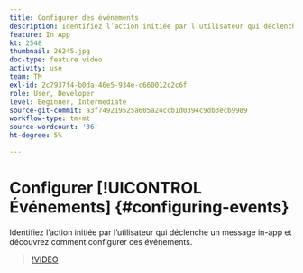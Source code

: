 ```yaml
---
title: Configurer des événements
description: Identifiez l’action initiée par l’utilisateur qui déclenche un message in-app et découvrez comment configurer ces événements.
feature: In App
kt: 2548
thumbnail: 26245.jpg
doc-type: feature video
activity: use
team: TM
exl-id: 2c7937f4-b0da-46e5-934e-c660012c2c6f
role: User, Developer
level: Beginner, Intermediate
source-git-commit: a3f749219525a605a24ccb1d0394c9db3ecb9989
workflow-type: tm+mt
source-wordcount: '36'
ht-degree: 5%

---
```


# Configurer [!UICONTROL Événements] {#configuring-events}

Identifiez l’action initiée par l’utilisateur qui déclenche un message in-app et découvrez comment configurer ces événements.

>[!VIDEO](https://video.tv.adobe.com/v/26245?quality=12&learn=on)
